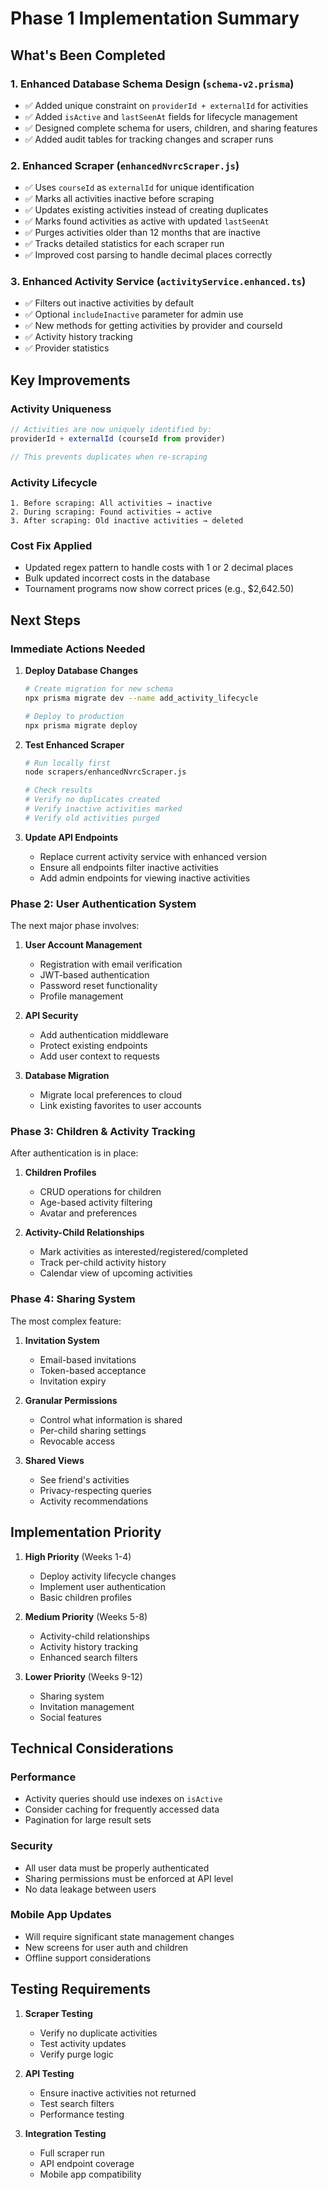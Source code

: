 # Phase 1 Implementation Summary

## What's Been Completed

### 1. Enhanced Database Schema Design (`schema-v2.prisma`)
- ✅ Added unique constraint on `providerId + externalId` for activities
- ✅ Added `isActive` and `lastSeenAt` fields for lifecycle management
- ✅ Designed complete schema for users, children, and sharing features
- ✅ Added audit tables for tracking changes and scraper runs

### 2. Enhanced Scraper (`enhancedNvrcScraper.js`)
- ✅ Uses `courseId` as `externalId` for unique identification
- ✅ Marks all activities inactive before scraping
- ✅ Updates existing activities instead of creating duplicates
- ✅ Marks found activities as active with updated `lastSeenAt`
- ✅ Purges activities older than 12 months that are inactive
- ✅ Tracks detailed statistics for each scraper run
- ✅ Improved cost parsing to handle decimal places correctly

### 3. Enhanced Activity Service (`activityService.enhanced.ts`)
- ✅ Filters out inactive activities by default
- ✅ Optional `includeInactive` parameter for admin use
- ✅ New methods for getting activities by provider and courseId
- ✅ Activity history tracking
- ✅ Provider statistics

## Key Improvements

### Activity Uniqueness
```javascript
// Activities are now uniquely identified by:
providerId + externalId (courseId from provider)

// This prevents duplicates when re-scraping
```

### Activity Lifecycle
```
1. Before scraping: All activities → inactive
2. During scraping: Found activities → active
3. After scraping: Old inactive activities → deleted
```

### Cost Fix Applied
- Updated regex pattern to handle costs with 1 or 2 decimal places
- Bulk updated incorrect costs in the database
- Tournament programs now show correct prices (e.g., $2,642.50)

## Next Steps

### Immediate Actions Needed

1. **Deploy Database Changes**
   ```bash
   # Create migration for new schema
   npx prisma migrate dev --name add_activity_lifecycle
   
   # Deploy to production
   npx prisma migrate deploy
   ```

2. **Test Enhanced Scraper**
   ```bash
   # Run locally first
   node scrapers/enhancedNvrcScraper.js
   
   # Check results
   # Verify no duplicates created
   # Verify inactive activities marked
   # Verify old activities purged
   ```

3. **Update API Endpoints**
   - Replace current activity service with enhanced version
   - Ensure all endpoints filter inactive activities
   - Add admin endpoints for viewing inactive activities

### Phase 2: User Authentication System

The next major phase involves:

1. **User Account Management**
   - Registration with email verification
   - JWT-based authentication
   - Password reset functionality
   - Profile management

2. **API Security**
   - Add authentication middleware
   - Protect existing endpoints
   - Add user context to requests

3. **Database Migration**
   - Migrate local preferences to cloud
   - Link existing favorites to user accounts

### Phase 3: Children & Activity Tracking

After authentication is in place:

1. **Children Profiles**
   - CRUD operations for children
   - Age-based activity filtering
   - Avatar and preferences

2. **Activity-Child Relationships**
   - Mark activities as interested/registered/completed
   - Track per-child activity history
   - Calendar view of upcoming activities

### Phase 4: Sharing System

The most complex feature:

1. **Invitation System**
   - Email-based invitations
   - Token-based acceptance
   - Invitation expiry

2. **Granular Permissions**
   - Control what information is shared
   - Per-child sharing settings
   - Revocable access

3. **Shared Views**
   - See friend's activities
   - Privacy-respecting queries
   - Activity recommendations

## Implementation Priority

1. **High Priority** (Weeks 1-4)
   - Deploy activity lifecycle changes
   - Implement user authentication
   - Basic children profiles

2. **Medium Priority** (Weeks 5-8)
   - Activity-child relationships
   - Activity history tracking
   - Enhanced search filters

3. **Lower Priority** (Weeks 9-12)
   - Sharing system
   - Invitation management
   - Social features

## Technical Considerations

### Performance
- Activity queries should use indexes on `isActive`
- Consider caching for frequently accessed data
- Pagination for large result sets

### Security
- All user data must be properly authenticated
- Sharing permissions must be enforced at API level
- No data leakage between users

### Mobile App Updates
- Will require significant state management changes
- New screens for user auth and children
- Offline support considerations

## Testing Requirements

1. **Scraper Testing**
   - Verify no duplicate activities
   - Test activity updates
   - Verify purge logic

2. **API Testing**
   - Ensure inactive activities not returned
   - Test search filters
   - Performance testing

3. **Integration Testing**
   - Full scraper run
   - API endpoint coverage
   - Mobile app compatibility